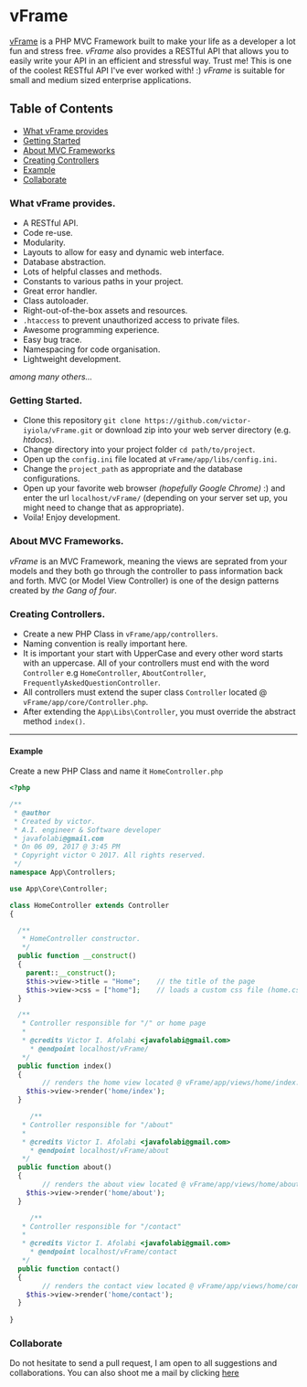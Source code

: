 # vFrame

[vFrame](https://github.com/victor-iyiola/vFrame#readme) is a PHP MVC Framework built to make your life as a developer a lot fun and stress free.
*vFrame* also provides a RESTful API that allows you to easily write your API in an efficient and stressful way. Trust me! This is one of the coolest RESTful API I've ever worked with! :)
*vFrame* is suitable for small and medium sized enterprise applications.

## Table of Contents
* [What vFrame provides](#what-vframe-provides)
* [Getting Started](#getting-started)
* [About MVC Frameworks](#about-mvc-frameworks)
* [Creating Controllers](#creating-controllers)
* [Example](#example)
* [Collaborate](#collaborate)

### What vFrame provides.
* A RESTful API.
* Code re-use.
* Modularity.
* Layouts to allow for easy and dynamic web interface.
* Database abstraction.
* Lots of helpful classes and methods.
* Constants to various paths in your project.
* Great error handler.
* Class autoloader.
* Right-out-of-the-box assets and resources.
* `.htaccess` to prevent unauthorized access to private files.
* Awesome programming experience.
* Easy bug trace.
* Namespacing for code organisation.
* Lightweight development.

_among many others..._

### Getting Started.
- Clone this repository `git clone https://github.com/victor-iyiola/vFrame.git` or download zip into your web server directory (e.g. _htdocs_).
- Change directory into your project folder `cd path/to/project`.
- Open up the `config.ini` file located at `vFrame/app/libs/config.ini`.
- Change the `project_path` as appropriate and the database configurations.
- Open up your favorite web browser _(hopefully Google Chrome)_ :) and enter the url `localhost/vFrame/` (depending on your server set up, you might need to change that as appropriate).
- Voila! Enjoy development.


### About MVC Frameworks.
*vFrame* is an MVC Framework, meaning the views are seprated from your models and they both go through the controller to pass information back and forth.
MVC (or Model View Controller) is one of the design patterns created by _the Gang of four_.


### Creating Controllers.
- Create a new PHP Class in `vFrame/app/controllers`.
- Naming convention is really important here.
- It is important your start with UpperCase and every other word starts with an uppercase. All of your controllers must end with the word `Controller` e.g `HomeController`, `AboutController`, `FrequentlyAskedQuestionController`.
- All controllers must extend the super class `Controller` located @ `vFrame/app/core/Controller.php`.
- After extending the `App\Libs\Controller`, you must override the abstract method `index()`.
----------

#### Example
Create a new PHP Class and name it `HomeController.php`
```PHP
<?php

/**
 * @author
 * Created by victor.
 * A.I. engineer & Software developer
 * javafolabi@gmail.com
 * On 06 09, 2017 @ 3:45 PM
 * Copyright victor © 2017. All rights reserved.
 */
namespace App\Controllers;

use App\Core\Controller;

class HomeController extends Controller
{

  /**
   * HomeController constructor.
   */
  public function __construct()
  {
    parent::__construct();
    $this->view->title = "Home";	// the title of the page
    $this->view->css = ["home"];	// loads a custom css file (home.css)
  }

  /**
   * Controller responsible for "/" or home page
   * 
   * @credits Victor I. Afolabi <javafolabi@gmail.com> 
	 * @endpoint localhost/vFrame/
   */
  public function index()
  {
		// renders the home view located @ vFrame/app/views/home/index.php
    $this->view->render('home/index'); 
  }

	 /**
   * Controller responsible for "/about"
   *
   * @credits Victor I. Afolabi <javafolabi@gmail.com>
	 * @endpoint localhost/vFrame/about
   */
  public function about()
  {
		// renders the about view located @ vFrame/app/views/home/about.php
    $this->view->render('home/about'); 
  }

	 /**
   * Controller responsible for "/contact"
   * 
   * @credits Victor I. Afolabi <javafolabi@gmail.com>
	 * @endpoint localhost/vFrame/contact
   */
  public function contact()
  {
		// renders the contact view located @ vFrame/app/views/home/contact.php
    $this->view->render('home/contact'); 
  }
	
}
```

### Collaborate
Do not hesitate to send a pull request, I am open to all suggestions and collaborations. You can also shoot me a mail by clicking <a href="mailto:javafolabi@gmail.com">here</a>
